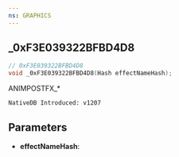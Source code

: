 ```yaml
---
ns: GRAPHICS
---
```

## _0xF3E039322BFBD4D8

```c
// 0xF3E039322BFBD4D8
void _0xF3E039322BFBD4D8(Hash effectNameHash);
```

ANIMPOSTFX_*

```
NativeDB Introduced: v1207
```

## Parameters
* **effectNameHash**:
